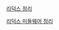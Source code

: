 [리덕스 정리](https://velog.io/@rnjstpdnjs/%EC%98%A4-%EB%A6%AC%EB%8D%95%EC%8A%A4)

[리덕스 미들웨어 정리](https://velog.io/@rnjstpdnjs/Redux%EC%9D%98-%EB%AF%B8%EB%93%A4%EC%9B%A8%EC%96%B4)
